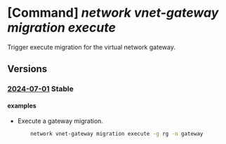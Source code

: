 # [Command] _network vnet-gateway migration execute_

Trigger execute migration for the virtual network gateway.

## Versions

### [2024-07-01](/Resources/mgmt-plane/L3N1YnNjcmlwdGlvbnMve30vcmVzb3VyY2Vncm91cHMve30vcHJvdmlkZXJzL21pY3Jvc29mdC5uZXR3b3JrL3ZpcnR1YWxuZXR3b3JrZ2F0ZXdheXMve30vZXhlY3V0ZW1pZ3JhdGlvbg==/2024-07-01.xml) **Stable**

<!-- mgmt-plane /subscriptions/{}/resourcegroups/{}/providers/microsoft.network/virtualnetworkgateways/{}/executemigration 2024-07-01 -->

#### examples

- Execute a gateway migration.
    ```bash
        network vnet-gateway migration execute -g rg -n gateway
    ```
